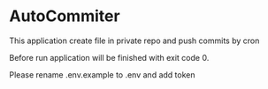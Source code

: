 # AutoCommiter

This application create file in private repo and push commits by cron

Before run application will be finished with exit code 0.

Please rename .env.example to .env and add token